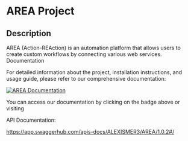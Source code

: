 # AREA Project

## Description

AREA (Action-REAction) is an automation platform that allows users to create custom workflows by connecting various web services.
Documentation

For detailed information about the project, installation instructions, and usage guide, please refer to our comprehensive documentation:


[![AREA Documentation](https://img.shields.io/badge/AREA-Documentation-blue)](https://madsdocs.gitbook.io/area)

You can access our documentation by clicking on the badge above or visiting

API Documentation:

https://app.swaggerhub.com/apis-docs/ALEXISMER3/AREA/1.0.2#/
